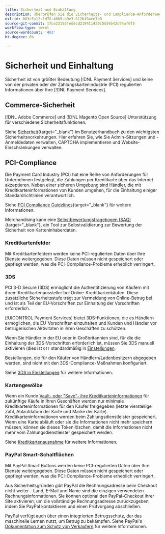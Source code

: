 ```yaml
---
title: Sicherheit und Einhaltung
description: Überprüfen Sie die Sicherheits- und Compliance-Anforderungen für Ihre Site.
exl-id: 083c5a12-1d78-48b5-b9e3-612b104ce7e0
source-git-commit: 17ba23192fed6cd219411420c5d56b42c94af0f5
workflow-type: tm+mt
source-wordcount: '483'
ht-degree: 0%

---
```


# Sicherheit und Einhaltung

Sicherheit ist von größter Bedeutung [!DNL Payment Services] und keine von der privaten oder der Zahlungskartenindustrie (PCI) regulierten Informationen über Ihre [!DNL Payment Services].

## Commerce-Sicherheit

[!DNL Adobe Commerce] und [!DNL Magento Open Source] Unterstützung für verschiedene Sicherheitsfunktionen.

Siehe [Sicherheit](https://docs.magento.com/user-guide/stores/security.html){target="_blank"} im Benutzerhandbuch zu den wichtigsten Sicherheitsvorkehrungen. Hier erfahren Sie, wie Sie Admin-Sitzungen und -Anmeldedaten verwalten, CAPTCHA implementieren und Website-Einschränkungen verwalten.

## PCI-Compliance

Die Payment Card Industry (PCI) hat eine Reihe von Anforderungen für Unternehmen festgelegt, die Zahlungen per Kreditkarte über das Internet akzeptieren. Neben einer sicheren Umgebung sind Händler, die mit Kreditkarteninformationen von Kunden umgehen, für die Einhaltung einiger Standardrichtlinien verantwortlich.

Siehe [PCI Compliance Guidelines](https://docs.magento.com/user-guide/stores/compliance-pci.html){target="_blank"} für weitere Informationen.

Merchandising kann eine [Selbstbewertungsfragebogen (SAQ)](https://www.pcisecuritystandards.org/pci_security/completing_self_assessment){target="_blank"}, ein Tool zur Selbstvalidierung zur Bewertung der Sicherheit von Karteninhaberdaten.

### Kreditkartenfelder

Mit Kreditkartenfeldern werden keine PCI-regulierten Daten über Ihre Dienste weitergegeben. Diese Daten müssen nicht gespeichert oder gepflegt werden, was die PCI-Compliance-Probleme erheblich verringert.

### 3DS

PCI 3-D Secure (3DS) ermöglicht die Authentifizierung von Käufern mit ihrem Kreditkartenaussteller bei Online-Kreditkartenkäufen. Diese zusätzliche Sicherheitsstufe trägt zur Vermeidung von Online-Betrug bei und ist als Teil der EU-Vorschriften zur Einhaltung der Vorschriften erforderlich.

[!UICONTROL Payment Services] bietet 3DS-Funktionen, die es Händlern ermöglichen, die EU-Vorschriften einzuhalten und Kunden und Händler vor betrügerischen Aktivitäten in ihren Geschäften zu schützen.

Wenn Sie Händler in der EU oder in Großbritannien sind, für die die Einhaltung der 3DS-Vorschriften erforderlich ist, müssen Sie 3DS manuell aktivieren (dies ist `Off` standardmäßig in [Einstellungen](settings.md#credit-card-fields).

Bestellungen, die für den Käufer von Händlern/Ladenbesitzern abgegeben werden, sind nicht mit den 3DS-Compliance-Maßnahmen konfiguriert.

Siehe [3DS in Einstellungen](settings.md#3ds) für weitere Informationen.

### Kartengewölbe

Wenn ein Kunde [Vault- oder &quot;Save&quot;- ihre Kreditkarteninformationen](vaulting.md) für zukünftige Käufe in Ihren Geschäften werden nur minimale Kreditkarteninformationen für den Käufer freigegeben (letzte vierstellige Zahl, Ablaufdatum der Karte und Marke der Karte). Kreditkarteninformationen werden beim Zahlungsdienstleister gespeichert. Wenn eine Karte abläuft oder sie die Informationen nicht mehr speichern müssen, können sie dieses Token löschen, damit die Informationen nicht mehr vom Zahlungsdienstleister gespeichert werden.

Siehe [Kreditkartenausnahme](vaulting.md) für weitere Informationen.

### PayPal Smart-Schaltflächen

Mit PayPal Smart Buttons werden keine PCI-regulierten Daten über Ihre Dienste weitergegeben. Diese Daten müssen nicht gespeichert oder gepflegt werden, was die PCI-Compliance-Probleme erheblich verringert.

Aus Sicherheitsgründen gibt PayPal die Rechnungsadresse beim Checkout nicht weiter - Land, E-Mail und Name sind die einzigen verwendeten Rechnungsinformationen. Sie können optional den PayPal-Checkout Ihrer Site aktivieren, um die vollständige Rechnungsadresse zurückzugeben, indem Sie PayPal kontaktieren und einen Prüfvorgang abschließen.

PayPal verfügt auch über einen integrierten Betrugsschutz, der das maschinelle Lernen nutzt, um Betrug zu bekämpfen. Siehe PayPal&#39;s [Dokumentation zum Schutz von Verkäufern](https://www.paypal.com/us/webapps/mpp/security/seller-protection) für weitere Informationen.
